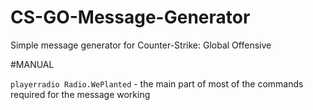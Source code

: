 # CS-GO-Message-Generator
Simple message generator for Counter-Strike: Global Offensive

#MANUAL

```playerradio Radio.WePlanted``` - the main part of most of the commands required for the message working
